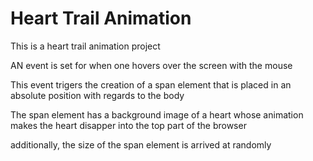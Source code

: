 # Heart Trail Animation

This is a heart trail animation project

AN event is set for when one hovers over the screen with the mouse

This event trigers the creation of a span element that is placed in an absolute position with regards to the body

The span element has a background image of a heart whose animation makes the heart disapper into the top part of the browser

additionally, the size of the span element is arrived at randomly
